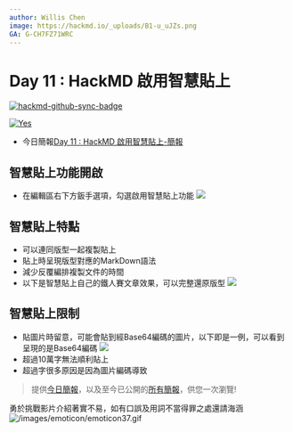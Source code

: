 ```yaml
---
author: Willis Chen
image: https://hackmd.io/_uploads/B1-u_uJZs.png
GA: G-CH7FZ71WRC
---
```


# Day 11 : HackMD 啟用智慧貼上

[![hackmd-github-sync-badge](https://hackmd.io/15F0QmIcQdifYlN3ycJvtQ/badge)](https://hackmd.io/15F0QmIcQdifYlN3ycJvtQ)

[![Yes](https://img.youtube.com/vi/obHbUZ5vHME/0.jpg)](https://www.youtube.com/watch?v=obHbUZ5vHME)

- 今日簡報[Day 11 : HackMD 啟用智慧貼上-簡報](https://hackmd.io/@wiimax/intro-hackmd-11)   


## 智慧貼上功能開啟
- 在編輯區右下方鈑手選項，勾選啟用智慧貼上功能
  ![](https://hackmd.io/_uploads/B1LcDoO-j.png)


## 智慧貼上特點
- 可以連同版型一起複製貼上
- 貼上時呈現版型對應的MarkDown語法
- 減少反覆編排複製文件的時間
- 以下是智慧貼上自己的鐵人賽文章效果，可以完整還原版型
  ![](https://hackmd.io/_uploads/BytA9odbj.png)


## 智慧貼上限制
- 貼圖片時留意，可能會貼到經Base64編碼的圖片，以下即是一例，可以看到呈現的是Base64編碼
  ![](https://hackmd.io/_uploads/ry-c9sdbs.png)
- 超過10萬字無法順利貼上
- 超過字很多原因是因為圖片編碼導致

> 提供[今日簡報](https://hackmd.io/@wiimax/intro-hackmd-11)，以及至今已公開的[所有簡報](https://hackmd.io/@wiimax/intro-hackmd-slides)，供您一次瀏覽!


勇於挑戰影片介紹著實不易，如有口誤及用詞不當得罪之處還請海涵 ![/images/emoticon/emoticon37.gif](/images/emoticon/emoticon37.gif)
